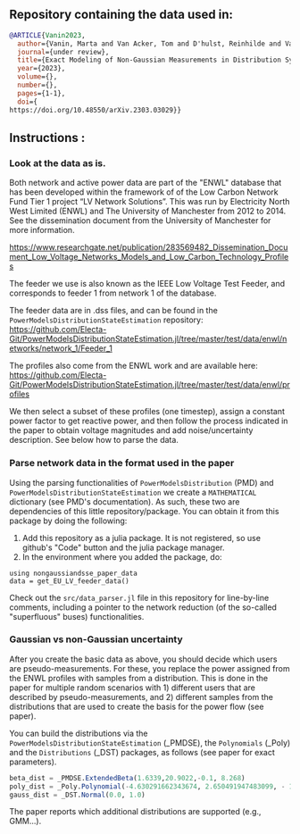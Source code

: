 ## Repository containing the data used in: 
```bibtex
@ARTICLE{Vanin2023,
  author={Vanin, Marta and Van Acker, Tom and D'hulst, Reinhilde and Van Hertem, Dirk},
  journal={under review}, 
  title={Exact Modeling of Non-Gaussian Measurements in Distribution System State Estimation}, 
  year={2023},
  volume={},
  number={},
  pages={1-1},
  doi={
https://doi.org/10.48550/arXiv.2303.03029}}
```

## Instructions :

### Look at the data as is.

Both network and active power data are part of the "ENWL" database that has been developed within the framework of of the Low Carbon Network Fund Tier 1 project “LV Network Solutions”. This was run by Electricity North West Limited (ENWL) and The University of Manchester from 2012 to 2014. See the dissemination document from the University of Manchester for more information. 

https://www.researchgate.net/publication/283569482_Dissemination_Document_Low_Voltage_Networks_Models_and_Low_Carbon_Technology_Profiles

The feeder we use is also known as the IEEE Low Voltage Test Feeder, and corresponds to feeder 1 from network 1 of the database.

The feeder data are in .dss files, and can be found in the `PowerModelsDistributionStateEstimation` repository:
https://github.com/Electa-Git/PowerModelsDistributionStateEstimation.jl/tree/master/test/data/enwl/networks/network_1/Feeder_1

The profiles also come from the ENWL work and are available here:
https://github.com/Electa-Git/PowerModelsDistributionStateEstimation.jl/tree/master/test/data/enwl/profiles

We then select a subset of these profiles (one timestep), assign a constant power factor to get reactive power, and then follow the process indicated in the paper to obtain voltage magnitudes and add noise/uncertainty description. See below how to parse the data.

### Parse network data in the format used in the paper

Using the parsing functionalities of `PowerModelsDistribution` (PMD) and `PowerModelsDistributionStateEstimation` we create a `MATHEMATICAL` dictionary (see PMD's documentation). As such, these two are dependencies of this little repository/package. You can obtain it from this package by doing the following:

1) Add this repository as a julia package. It is not registered, so use github's "Code" button and the julia package manager.
2) In the environment where you added the package, do:
```
using nongaussiandsse_paper_data
data = get_EU_LV_feeder_data()
```
Check out the `src/data_parser.jl` file in this repository for line-by-line comments, including a pointer to the network reduction (of the so-called "superfluous" buses) functionalities.

### Gaussian vs non-Gaussian uncertainty

After you create the basic data as above, you should decide which users are pseudo-measurements.
For these, you replace the power assigned from the ENWL profiles with samples from a distribution.
This is done in the paper for multiple random scenarios with 1) different users that are described by pseudo-measurements, and 2) different samples from the distributions that are used to create the basis for the power flow (see paper).

You can build the distributions via the `PowerModelsDistributionStateEstimation` (_PMDSE), the `Polynomials` (_Poly) and the `Distributions` (_DST) packages, as follows (see paper for exact parameters).

```julia
beta_dist = _PMDSE.ExtendedBeta(1.6339,20.9022,-0.1, 8.268)
poly_dist = _Poly.Polynomial(-4.630291662343674, 2.650491947483099, - 1.0353277265840206, 0.18351841296933727, 0.011696870297269948)
gauss_dist = _DST.Normal(0.0, 1.0)
```
The paper reports which additional distributions are supported (e.g., GMM...).